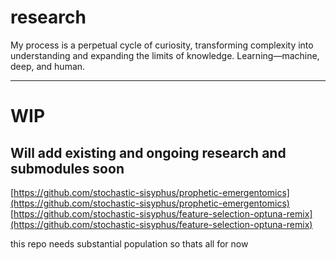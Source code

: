 # research
My process is a perpetual cycle of curiosity, transforming complexity into understanding and expanding the limits of knowledge. Learning—machine, deep, and human.

---
# WIP
## Will add existing and ongoing research and submodules soon

[https://github.com/stochastic-sisyphus/prophetic-emergentomics](https://github.com/stochastic-sisyphus/prophetic-emergentomics)
[https://github.com/stochastic-sisyphus/feature-selection-optuna-remix](https://github.com/stochastic-sisyphus/feature-selection-optuna-remix)

this repo needs substantial population so thats all for now

